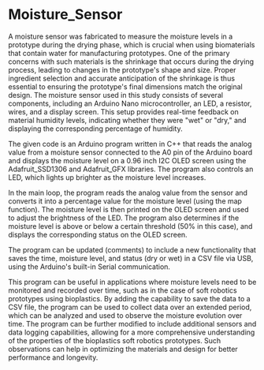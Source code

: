 # Moisture_Sensor

A moisture sensor was fabricated to measure the moisture levels in a prototype during the drying phase, which is crucial when using biomaterials that contain water for manufacturing prototypes. One of the primary concerns with such materials is the shrinkage that occurs during the drying process, leading to changes in the prototype's shape and size. Proper ingredient selection and accurate anticipation of the shrinkage is thus essential to ensuring the prototype's final dimensions match the original design. The moisture sensor used in this study consists of several components, including an Arduino Nano microcontroller, an LED, a resistor, wires, and a display screen. This setup provides real-time feedback on material humidity levels, indicating whether they were "wet" or "dry," and displaying the corresponding percentage of humidity.

The given code is an Arduino program written in C++ that reads the analog value from a moisture sensor connected to the A0 pin of the Arduino board and displays the moisture level on a 0.96 inch I2C OLED screen using the Adafruit_SSD1306 and Adafruit_GFX libraries. The program also controls an LED, which lights up brighter as the moisture level increases.

In the main loop, the program reads the analog value from the sensor and converts it into a percentage value for the moisture level (using the map function). The moisture level is then printed on the OLED screen and used to adjust the brightness of the LED. The program also determines if the moisture level is above or below a certain threshold (50\% in this case), and displays the corresponding status on the OLED screen.


The program can be updated (comments) to include a new functionality that saves the time, moisture level, and status (dry or wet) in a CSV file via USB, using the Arduino's built-in Serial communication.

This program can be useful in applications where moisture levels need to be monitored and recorded over time, such as in the case of  soft robotics prototypes using bioplastics. By adding the capability to save the data to a CSV file, the program can be used to collect data over an extended period, which can be analyzed and used to observe the moisture evolution over time. The program can be further modified to include additional sensors and data logging capabilities, allowing for a more comprehensive understanding of the properties of the bioplastics soft robotics prototypes. Such observations can help in optimizing the materials and design for better performance and longevity.
